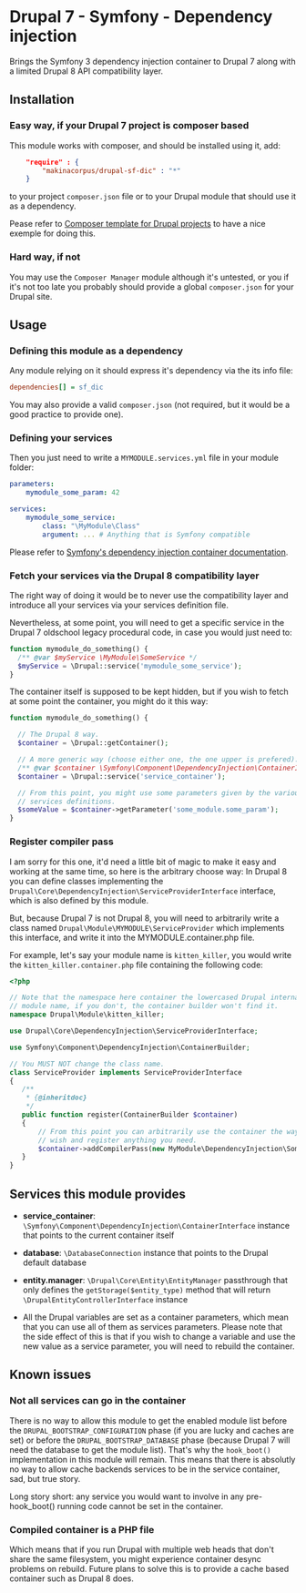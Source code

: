 # Drupal 7 - Symfony - Dependency injection

Brings the Symfony 3 dependency injection container to Drupal 7 along with
a limited Drupal 8 API compatibility layer.

## Installation

### Easy way, if your Drupal 7 project is composer based

This module works with composer, and should be installed using it, add:

```json
    "require" : {
        "makinacorpus/drupal-sf-dic" : "*"
    }
```

to your project ```composer.json``` file or to your Drupal module that
should use it as a dependency.

Pease refer to [Composer template for Drupal projects](https://github.com/drupal-composer/drupal-project/tree/7.x)
to have a nice exemple for doing this.

### Hard way, if not

You may use the ```Composer Manager``` module although it's untested, or you
if it's not too late you probably should provide a global ```composer.json```
for your Drupal site.

## Usage

### Defining this module as a dependency

Any module relying on it should express it's dependency via the its info file:

```ini
dependencies[] = sf_dic
```

You may also provide a valid ```composer.json``` (not required, but it would
be a good practice to provide one).

### Defining your services

Then you just need to write a ```MYMODULE.services.yml``` file in your module
folder:

```yaml
parameters:
    mymodule_some_param: 42

services:
    mymodule_some_service:
        class: "\MyModule\Class"
        argument: ... # Anything that is Symfony compatible
```

Please refer to [Symfony's dependency injection container documentation](http://symfony.com/doc/3.0/components/dependency_injection/index.html).

### Fetch your services via the Drupal 8 compatibility layer

The right way of doing it would be to never use the compatibility layer and
introduce all your services via your services definition file.

Nevertheless, at some point, you will need to get a specific service in the
Drupal 7 oldschool legacy procedural code, in case you would just need to:

```php
function mymodule_do_something() {
  /** @var $myService \MyModule\SomeService */
  $myService = \Drupal::service('mymodule_some_service');
}
```

The container itself is supposed to be kept hidden, but if you wish to fetch
at some point the container, you might do it this way:

```php
function mymodule_do_something() {

  // The Drupal 8 way.
  $container = \Drupal::getContainer();

  // A more generic way (choose either one, the one upper is prefered).
  /** @var $container \Symfony\Component\DependencyInjection\ContainerInterface */
  $container = \Drupal::service('service_container');

  // From this point, you might use some parameters given by the various modules
  // services definitions.
  $someValue = $container->getParameter('some_module.some_param');
}
```

### Register compiler pass

I am sorry for this one, it'd need a little bit of magic to make it easy and
working at the same time, so here is the arbitrary choose way: In Drupal 8
you can define classes implementing the
```Drupal\Core\DependencyInjection\ServiceProviderInterface``` interface, which
is also defined by this module.

But, because Drupal 7 is not Drupal 8, you will need to arbitrarily write a
class named ```Drupal\Module\MYMODULE\ServiceProvider``` which implements
this interface, and write it into the MYMODULE.container.php file.

For example, let's say your module name is ```kitten_killer```, you would write
the ```kitten_killer.container.php``` file containing the following code:

```php
<?php

// Note that the namespace here container the lowercased Drupal internal
// module name, if you don't, the container builder won't find it.
namespace Drupal\Module\kitten_killer;

use Drupal\Core\DependencyInjection\ServiceProviderInterface;

use Symfony\Component\DependencyInjection\ContainerBuilder;

// You MUST NOT change the class name.
class ServiceProvider implements ServiceProviderInterface
{
   /**
    * {@inheritdoc}
    */
   public function register(ContainerBuilder $container)
   {
       // From this point you can arbitrarily use the container the way you
       // wish and register anything you need.
       $container->addCompilerPass(new MyModule\DependencyInjection\SomeCompilerPass());
   }
}
```

## Services this module provides

 *  **service_container**: ```\Symfony\Component\DependencyInjection\ContainerInterface```
    instance that points to the current container itself

 *  **database**: ```\DatabaseConnection``` instance that points to the Drupal
    default database

 *  **entity.manager**: ```\Drupal\Core\Entity\EntityManager``` passthrough that
    only defines the ```getStorage($entity_type)``` method that will return
    ```\DrupalEntityControllerInterface``` instance

 *  All the Drupal variables are set as a container parameters, which mean that
    you can use all of them as services parameters. Please note that the side
    effect of this is that if you wish to change a variable and use the new
    value as a service parameter, you will need to rebuild the container.

## Known issues

### Not all services can go in the container

There is no way to allow this module to get the enabled module list before the
```DRUPAL_BOOTSTRAP_CONFIGURATION``` phase (if you are lucky and caches are
set) or before the ```DRUPAL_BOOTSTRAP_DATABASE``` phase (because Drupal 7
will need the database to get the module list). That's why the ```hook_boot()```
implementation in this module will remain. This means that there is absolutly no
way to allow cache backends services to be in the service container, sad, but
true story.

Long story short: any service you would want to involve in any pre-hook_boot()
running code cannot be set in the container.

### Compiled container is a PHP file

Which means that if you run Drupal with multiple web heads that don't share the
same filesystem, you might experience container desync problems on rebuild.
Future plans to solve this is to provide a cache based container such as Drupal
8 does.
